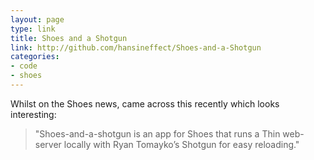 ```yaml
---
layout: page
type: link
title: Shoes and a Shotgun
link: http://github.com/hansineffect/Shoes-and-a-Shotgun
categories: 
- code
- shoes
---
```

Whilst on the Shoes news, came across this recently which looks interesting:  

>"Shoes-and-a-shotgun is an app for Shoes that runs a Thin web-server locally with Ryan Tomayko’s Shotgun for easy reloading."